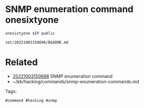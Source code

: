 # SNMP enumeration command onesixtyone
```bash
onesixtyone $IP public
```

` zet/20221003150696/README.md `

# Related

- [20221003150698](/zet/20221003150698/README.md) SNMP enumeration command
- ~/kb/hacking/commands/snmp-enumeration-commands.md

Tags:

    #command #hacking #snmp 
